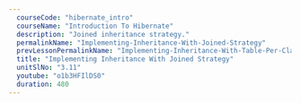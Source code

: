 ```yaml
---
  courseCode: "hibernate_intro"
  courseName: "Introduction To Hibernate"
  description: "Joined inheritance strategy."
  permalinkName: "Implementing-Inheritance-With-Joined-Strategy"
  prevLessonPermalinkName: "Implementing-Inheritance-With-Table-Per-Class-Strategy"
  title: "Implementing Inheritance With Joined Strategy"
  unitSlNo: "3.11"
  youtube: "o1b3HFIlDS0"
  duration: 480
---
```

